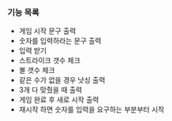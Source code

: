 ### 기능 목록

- 게임 시작 문구 출력
- 숫자를 입력하라는 문구 출력
- 입력 받기
- 스트라이크 갯수 체크
- 볼 갯수 체크
- 같은 수가 없을 경우 낫싱 출력
- 3개 다 맞췄을 때 출력
- 게임 완료 후 새로 시작 출력
- 재시작 하면 숫자를 입력을 요구하는 부분부터 시작